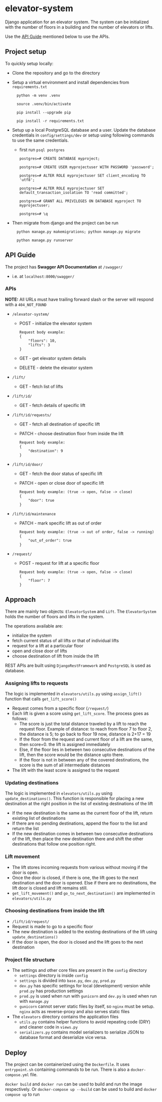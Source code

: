# elevator-system

Django application for an elevator system.
The system can be initialized with the number of floors in a building and the number of elevators or lifts.

Use the [API Guide](#api-guide) mentioned below to use the APIs.

## Project setup

To quickly setup locally:
- Clone the repository and go to the directory
- Setup a virtual environment and install dependencies from `requirements.txt`

        python -m venv .venv

        source .venv/bin/activate

        pip install --upgrade pip

        pip install -r requirements.txt

- Setup up a local PostgreSQL database and a user. Update the database credentials in `config/settings/dev` or setup using following commands to use the same credentials.
  - first run `psql postgres`

        postgres=# CREATE DATABASE myproject;

        postgres=# CREATE USER myprojectuser WITH PASSWORD 'password';
        
        postgres=# ALTER ROLE myprojectuser SET client_encoding TO 'utf8';

        postgres=# ALTER ROLE myprojectuser SET default_transaction_isolation TO 'read committed';

        postgres=# GRANT ALL PRIVILEGES ON DATABASE myproject TO myprojectuser;

        postgres=# \q

- Then migrate from django and the project can be run

        python manage.py makemigrations; python manage.py migrate

        python manage.py runserver


## API Guide

The project has **Swagger API Documentation** at `/swagger/`
  - i.e. at `localhost:8000/swagger/` 


### APIs

**NOTE:**
All URLs must have trailing forward slash or the server will respond with a `404_NOT_FOUND`

- `/elevator-system/` 
  - POST - initialize the elevator system
    
        Request body example:
        {
            "floors": 10,
            "lifts": 3
        }
  - GET - get elevator system details
  - DELETE - delete the elevator system

- `/lift/`
  - GET - fetch list of lifts
- `/lift/id/`
  - GET - fetch details of specific lift
- `/lift/id/requests/`
  - GET - fetch all destination of specific lift
  - PATCH - choose destination floor from inside the lift

        Request body example:
        {
            "destination": 9
        }
- `/lift/id/door/`
  - GET - fetch the door status of specific lift
  - PATCH - open or close door of specific lift

        Request body example: (true -> open, false -> close)
        {
            "door": true
        }
- `/lift/id/maintenance`
  - PATCH - mark specific lift as out of order

        Request body example: (true -> out of order, false -> running)
        {
            "out_of_order": true
        }
- `/request/`
  - POST - request for lift at a specific floor

        Request body example: (true -> open, false -> close)
        {
            "floor": 7
        }

## Approach

There are mainly two objects: `ElevatorSystem` and `Lift`. The `ElevatorSystem` holds the number of floors and lifts in the system. 

The operations available are:
- initialize the system
- fetch current status of all lifts or that of individual lifts
- request for a lift at a particular floor
- open and close door of lifts
- choose destination of lift from inside the lift

REST APIs are built using `DjangoRestFramework` and `PostgreSQL` is used as database. 

### Assigning lifts to requests

The logic is implemented in `elevators/utils.py` using `assign_lift()` function that calls `get_lift_score()`
- Request comes from a specific floor (`/request/`)
- Each lift is given a score using `get_lift_score`. The process goes as follows:
  - The score is just the total distance traveled by a lift to reach the request floor. Example of distance: to reach from floor 7 to floor 2, the distance is 5; to go back to floor 19 now, distance is 2+17 = 19
  - If the floor from the request and current floor of a lift are the same, then score=0. the lift is assigned immediately
  - Else, if the floor lies in between two consecutive destinations of the lift, then the score would be the distance upto there.
  - If the floor is not in between any of the covered destinations, the score is the sum of all intermediate distances
- The lift with the least score is assigned to the request

### Updating destinations

The logic is implemented in `elevators/utils.py` using `update_destinations()`. This function is responsible for placing a new destination at the right position in the list of existing destinations of the lift
- If the new destination is the same as the current floor of the lift, return existing list of destinations
- If there are no pending destinations, append the floor to the list and return the list
- If the new destination comes in between two consecutive destinations of the lift, then place the new destination there and shift the other destinations that follow one position right.

### Lift movement
- The lift stores incoming requests from various without moving if the door is open.
- Once the door is closed, if there is one, the lift goes to the next destination and the door is opened. Else if there are no destinations, the lift door is closed and lift remains still.
- `get_lift_movement()` and `go_to_next_destination()` are implemented in `elevators/utils.py`

### Choosing destinations from inside the lift
- `/lift/id/request/`
- Request is made to go to a specific floor
- The new destination is added to the existing destinations of the lift using `update_destinations()`
- If the door is open, the door is closed and the lift goes to the next destination

### Project file structure
- The settings and other core files are present in the `config` directory
  - `settings` directory is inside `config`
  - `settings` is divided into `base.py`, `dev.py`, `prod.py`
  - `dev.py` has specific settings for local (development) version while `prod.py` has production settings 
  - `prod.py` is used when run with `gunicorn` and `dev.py` is used when run with `manage.py`
  - `gunicorn` cannot server static files by itself, so `nginx` must be setup. `nginx` acts as reverse-proxy and also serves static files
- The `elevators` directory contains the application files
  - `utils.py` contains helper functions to avoid repeating code (DRY) and cleaner code in `views.py`
  - `serializers.py` contains model serializers to serialize JSON to database format and deserialize vice versa.

  
## Deploy

The project can be containerized using the `Dockerfile`. It uses `entrypoint.sh` containing commands to be run.
There is also a `docker-compose.yml` file.

`docker build` and `docker run` can be used to build and run the image respectively. Or `docker-compose up --build` can be used to build and `docker compose up` to run
